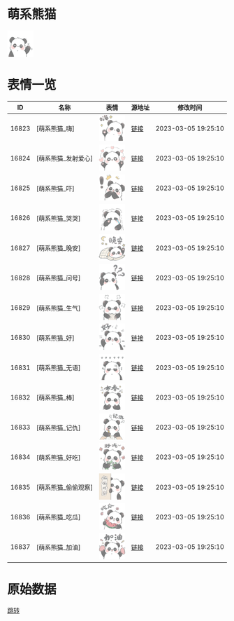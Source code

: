 # 萌系熊猫

<img src="./cover.png" height="60" alt="cover" />

# 表情一览

|ID|名称|表情|源地址|修改时间|
|----|----|----|----|----|
|16823|[萌系熊猫_嗨]|<img src="./pic/016823_%5B萌系熊猫_嗨%5D.png" height="60" alt="嗨"/>|[链接](https://i0.hdslb.com/bfs/garb/6c765b45a44a58a1195983c0eaae83417e60d639.png)|2023-03-05 19:25:10|
|16824|[萌系熊猫_发射爱心]|<img src="./pic/016824_%5B萌系熊猫_发射爱心%5D.png" height="60" alt="发射爱心"/>|[链接](https://i0.hdslb.com/bfs/garb/00069f35ff738e1689ede299fcd6dbcf8ccfb662.png)|2023-03-05 19:25:10|
|16825|[萌系熊猫_吓]|<img src="./pic/016825_%5B萌系熊猫_吓%5D.png" height="60" alt="吓"/>|[链接](https://i0.hdslb.com/bfs/garb/e9114fc89fb0defa15a8dfc7b917a830d7280316.png)|2023-03-05 19:25:10|
|16826|[萌系熊猫_哭哭]|<img src="./pic/016826_%5B萌系熊猫_哭哭%5D.png" height="60" alt="哭哭"/>|[链接](https://i0.hdslb.com/bfs/garb/963ec9b961f18b9a0a71d719c3ba398932737a57.png)|2023-03-05 19:25:10|
|16827|[萌系熊猫_晚安]|<img src="./pic/016827_%5B萌系熊猫_晚安%5D.png" height="60" alt="晚安"/>|[链接](https://i0.hdslb.com/bfs/garb/473a321c7836084cd05f5e2b20385bdc41627b37.png)|2023-03-05 19:25:10|
|16828|[萌系熊猫_问号]|<img src="./pic/016828_%5B萌系熊猫_问号%5D.png" height="60" alt="问号"/>|[链接](https://i0.hdslb.com/bfs/garb/b1611ae90bc8ab3b07c9b74a4762fa1728403888.png)|2023-03-05 19:25:10|
|16829|[萌系熊猫_生气]|<img src="./pic/016829_%5B萌系熊猫_生气%5D.png" height="60" alt="生气"/>|[链接](https://i0.hdslb.com/bfs/garb/5a6608ee9ba121342e880254a1ba6788b9c14e51.png)|2023-03-05 19:25:10|
|16830|[萌系熊猫_好]|<img src="./pic/016830_%5B萌系熊猫_好%5D.png" height="60" alt="好"/>|[链接](https://i0.hdslb.com/bfs/garb/de1c0225da4fb1cfeea852d6b6aa7bdc4154d0f1.png)|2023-03-05 19:25:10|
|16831|[萌系熊猫_无语]|<img src="./pic/016831_%5B萌系熊猫_无语%5D.png" height="60" alt="无语"/>|[链接](https://i0.hdslb.com/bfs/garb/49819f7bb84fb0d5da6cdbd57682392c00b74daf.png)|2023-03-05 19:25:10|
|16832|[萌系熊猫_棒]|<img src="./pic/016832_%5B萌系熊猫_棒%5D.png" height="60" alt="棒"/>|[链接](https://i0.hdslb.com/bfs/garb/04e8fb7d634ca0d0aa7d6014a11705c468c79972.png)|2023-03-05 19:25:10|
|16833|[萌系熊猫_记仇]|<img src="./pic/016833_%5B萌系熊猫_记仇%5D.png" height="60" alt="记仇"/>|[链接](https://i0.hdslb.com/bfs/garb/36b9598b7e33f51e3ab14300adcbbd348a05db5f.png)|2023-03-05 19:25:10|
|16834|[萌系熊猫_好吃]|<img src="./pic/016834_%5B萌系熊猫_好吃%5D.png" height="60" alt="好吃"/>|[链接](https://i0.hdslb.com/bfs/garb/f9c599f3e67ae32fe851e39c533196c09f475afd.png)|2023-03-05 19:25:10|
|16835|[萌系熊猫_偷偷观察]|<img src="./pic/016835_%5B萌系熊猫_偷偷观察%5D.png" height="60" alt="偷偷观察"/>|[链接](https://i0.hdslb.com/bfs/garb/47003fe0da0e696a3f983298cfd4fa3c703365af.png)|2023-03-05 19:25:10|
|16836|[萌系熊猫_吃瓜]|<img src="./pic/016836_%5B萌系熊猫_吃瓜%5D.png" height="60" alt="吃瓜"/>|[链接](https://i0.hdslb.com/bfs/garb/2674fdcf8a438cb777e703e6f4aea58bd7defa64.png)|2023-03-05 19:25:10|
|16837|[萌系熊猫_加油]|<img src="./pic/016837_%5B萌系熊猫_加油%5D.png" height="60" alt="加油"/>|[链接](https://i0.hdslb.com/bfs/garb/bd99ecd1b135a72013fc9f81c24760aae3ec2ae9.png)|2023-03-05 19:25:10|

# 原始数据

[跳转](./raw.json)

